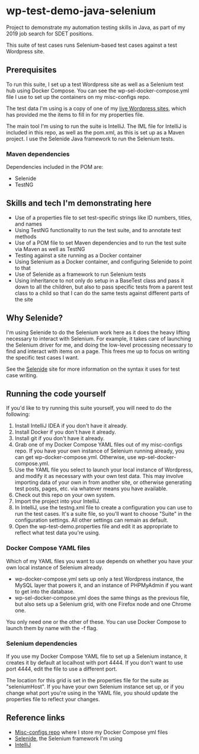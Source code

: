 # wp-test-demo-java-selenium
Project to demonstrate my automation testing skills in Java, as part of my 2019 job search for SDET positions.

This suite of test cases runs Selenium-based test cases against a test Wordpress site.

## Prerequisites
To run this suite, I set up a test Wordpress site as well as a Selenium test hub using Docker Compose. You can see the wp-sel-docker-compose.yml file I use to set up the containers on my misc-configs repo.

The test data I'm using is a copy of one of my [live Wordpress sites](http://angelahighland.wordpress.com), which has provided me the items to fill in for my properties file.

The main tool I'm using to run the suite is IntelliJ. The IML file for IntelliJ is included in this repo, as well as the pom.xml, as this is set up as a Maven project. I use the Selenide Java framework to run the Selenium tests.

### Maven dependencies

Dependencies included in the POM are:

* Selenide
* TestNG

## Skills and tech I'm demonstrating here
* Use of a properties file to set test-specific strings like ID numbers, titles, and names
* Using TestNG functionality to run the test suite, and to annotate test methods
* Use of a POM file to set Maven dependencies and to run the test suite via Maven as well as TestNG
* Testing against a site running as a Docker container
* Using Selenium as a Docker container, and configuring Selenide to point to that
* Use of Selenide as a framework to run Selenium tests
* Using inheritance to not only do setup in a BaseTest class and pass it down to all the children, but also to pass specific tests from a parent test class to a child so that I can do the same tests against different parts of the site

## Why Selenide?

I'm using Selenide to do the Selenium work here as it does the heavy lifting necessary to interact with Selenium. For example, it takes care of launching the Selenium driver for me, and doing the low-level processing necessary to find and interact with items on a page. This frees me up to focus on writing the specific test cases I want.

See the [Selenide](https://selenide.org/) site for more information on the syntax it uses for test case writing.

## Running the code yourself
If you'd like to try running this suite yourself, you will need to do the following:

1. Install IntelliJ IDEA if you don't have it already.
2. Install Docker if you don't have it already.
3. Install git if you don't have it already.
4. Grab one of my Docker Compose YAML files out of my misc-configs repo. If you have your own instance of Selenium running already, you can get wp-docker-compose.yml. Otherwise, use wp-sel-docker-compose.yml.
5. Use the YAML file you select to launch your local instance of Wordpress, and modify it as necessary with your own test data. This may involve importing data of your own in from another site, or otherwise generating test posts, pages, etc. via whatever means you have available.
6. Check out this repo on your own system.
7. Import the project into your IntelliJ.
8. In IntelliJ, use the testng.xml file to create a configuration you can use to run the test cases. It's a suite file, so you'll want to choose "Suite" in the configuration settings. All other settings can remain as default.
9. Open the wp-test-demo.properties file and edit it as appropriate to reflect what test data you're using.

### Docker Compose YAML files
Which of my YAML files you want to use depends on whether you have your own local instance of Selenium already.

* wp-docker-compose.yml sets up only a test Wordpress instance, the MySQL layer that powers it, and an instance of PHPMyAdmin if you want to get into the database.
* wp-sel-docker-compose.yml does the same things as the previous file, but also sets up a Selenium grid, with one Firefox node and one Chrome one.

You only need one or the other of these. You can use Docker Compose to launch them by name with the -f flag.

### Selenium dependencies
If you use my Docker Compose YAML file to set up a Selenium instance, it creates it by default at localhost with port 4444. If you don't want to use port 4444, edit the file to use a different port.

The location for this grid is set in the properties file for the suite as "seleniumHost". If you have your own Selenium instance set up, or if you change what port you're using in the YAML file, you should update the properties file to reflect your changes.

## Reference links
* [Misc-configs repo](https://github.com/annathepiper/misc-configs) where I store my Docker Compose yml files
* [Selenide](https://selenide.org/), the Selenium framework I'm using
* [IntelliJ](https://www.jetbrains.com/idea/)
